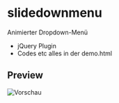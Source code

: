 # slidedownmenu
Animierter Dropdown-Menü

- jQuery Plugin
- Codes etc alles in der demo.html

## Preview
![Vorschau]([https://myoctocat.com/assets/images/base-octocat.svg](https://i.ibb.co/JRDvPh5x/Animation.gif))
